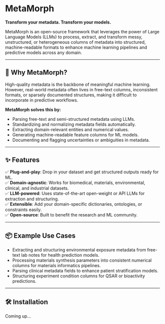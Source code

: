 # MetaMorph

**Transform your metadata. Transform your models.**

MetaMorph is an open-source framework that leverages the power of Large Language Models (LLMs) to process, extract, and transform messy, unstructured, or heterogeneous columns of metadata into structured, machine-readable formats to enhance machine learning pipelines and predictive models across any domain.

---

## 🚀 Why MetaMorph?

High-quality metadata is the backbone of meaningful machine learning. However, real-world metadata often lives in free-text columns, inconsistent formats, or sparsely documented structures, making it difficult to incorporate in predictive workflows.

**MetaMorph solves this by:**
- Parsing free-text and semi-structured metadata using LLMs.
- Standardizing and normalizing metadata fields automatically.
- Extracting domain-relevant entities and numerical values.
- Generating machine-readable feature columns for ML models.
- Documenting and flagging uncertainties or ambiguities in metadata.

---

## ✨ Features

✅ **Plug-and-play**: Drop in your dataset and get structured outputs ready for ML.  
✅ **Domain-agnostic**: Works for biomedical, materials, environmental, clinical, and industrial datasets.  
✅ **LLM-powered**: Uses state-of-the-art open-weight or API LLMs for extraction and structuring.  
✅ **Extensible**: Add your domain-specific dictionaries, ontologies, or constraints easily.  
✅ **Open-source**: Built to benefit the research and ML community.

---

## 📦 Example Use Cases

- Extracting and structuring environmental exposure metadata from free-text lab notes for health prediction models.
- Processing materials synthesis parameters into consistent numerical columns for materials informatics pipelines.
- Parsing clinical metadata fields to enhance patient stratification models.
- Structuring experiment condition columns for QSAR or bioactivity predictions.

---

## 🛠️ Installation

Coming up...
